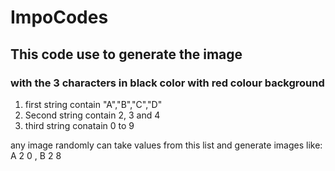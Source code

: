 # ImpoCodes

## This code use to generate the image 
### with the 3 characters in black color with red colour background
1. first string contain "A","B","C","D"
2. Second string contain 2, 3 and 4
3. third string conatain 0 to 9

any image randomly can take values from this list and generate images 
like:  A 2 0  , B 2 8